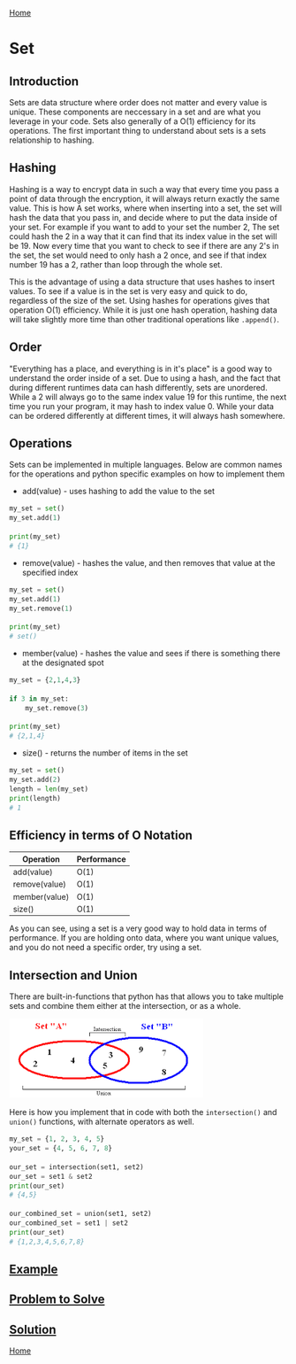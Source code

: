[Home](README.md)
# Set
## Introduction
Sets are data structure where order does not matter and every value is unique. These components are neccessary in a set and are what you leverage in your code. Sets also generally of a O(1) efficiency for its operations. The first important thing to understand about sets is a sets relationship to hashing.
## Hashing
Hashing is a way to encrypt data in such a way that every time you pass a point of data through the encryption, it will always return exactly the same value. This is how A set works, where when inserting into a set, the set will hash the data that you pass in, and decide where to put the data inside of your set. For example if you want to add to your set the number 2, The set could hash the 2 in a way that it can find that its index value in the set will be 19. Now every time that you want to check to see if there are any 2's in the set, the set would need to only hash a 2 once, and see if that index number 19 has a 2, rather than loop through the whole set.

This is the advantage of using a data structure that uses hashes to insert values. To see if a value is in the set is very easy and quick to do, regardless of the size of the set. Using hashes for operations gives that operation O(1) efficiency. While it is just one hash operation, hashing data will take slightly more time than other traditional operations like `.append()`.
## Order
"Everything has a place, and everything is in it's place" is a good way to understand the order inside of a set. Due to using a hash, and the fact that during different runtimes data can hash differently, sets are unordered. While a 2 will always go to the same index value 19 for this runtime, the next time you run your program, it may hash to index value 0. While your data can be ordered differently at different times, it will always hash somewhere.
## Operations
Sets can be implemented in multiple languages. Below are common names for the operations and python specific examples on how to implement them
* add(value) - uses hashing to add the value to the set
```python
my_set = set()
my_set.add(1)

print(my_set)
# {1}
```
* remove(value) - hashes the value, and then removes that value at the specified index
```python
my_set = set()
my_set.add(1)
my_set.remove(1)

print(my_set)
# set()
```
* member(value) - hashes the value and sees if there is something there at the designated spot
```python
my_set = {2,1,4,3}

if 3 in my_set:
    my_set.remove(3)

print(my_set)
# {2,1,4}
```
* size() - returns the number of items in the set
``` python
my_set = set()
my_set.add(2)
length = len(my_set)
print(length)
# 1
```
## Efficiency in terms of O Notation

Operation | Performance 
-------- | -------- 
add(value) | O(1) 
remove(value) | O(1) 
member(value) | O(1)
size() | O(1)

As you can see, using a set is a very good way to hold data in terms of performance. If you are holding onto data, where you want unique values, and you do not need a specific order, try using a set.

## Intersection and Union
There are built-in-functions that python has that allows you to take multiple sets and combine them either at the intersection, or as a whole. 

![Image showing set intersection and union](set-intersection.png)

Here is how you implement that in code with both the `intersection()` and `union()` functions, with alternate operators as well.

```python
my_set = {1, 2, 3, 4, 5}
your_set = {4, 5, 6, 7, 8}

our_set = intersection(set1, set2)  
our_set = set1 & set2
print(our_set)
# {4,5}

our_combined_set = union(set1, set2)  
our_combined_set = set1 | set2 
print(our_set)
# {1,2,3,4,5,6,7,8}
```

## [Example](set-example.py)

## [Problem to Solve](set-problem.py)
## [Solution](set-problem-solved.py)

[Home](README.md)